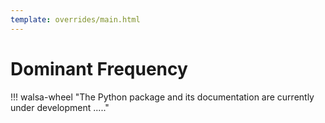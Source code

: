 ```yaml
---
template: overrides/main.html
---
```


# Dominant Frequency

!!! walsa-wheel "The Python package and its documentation are currently under development ....."
